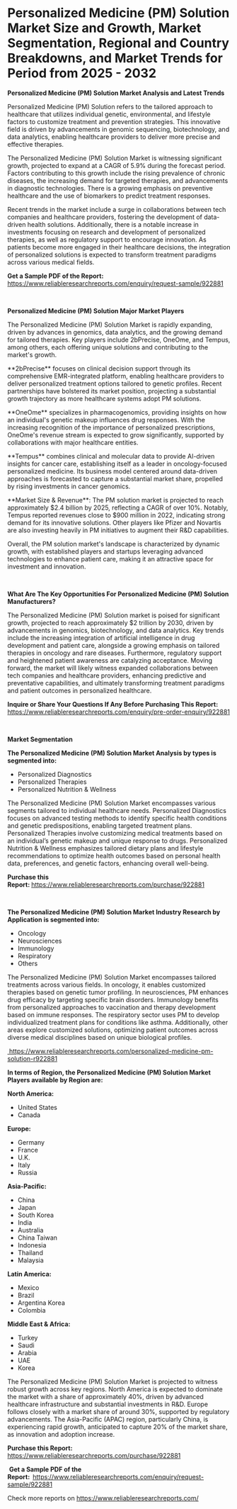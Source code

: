 <p><h1>Personalized Medicine (PM) Solution Market Size and Growth, Market Segmentation, Regional and Country Breakdowns, and Market Trends for Period from 2025 -  2032</h1></p><p><strong>Personalized Medicine (PM) Solution Market Analysis and Latest Trends</strong></p>
<p><p>Personalized Medicine (PM) Solution refers to the tailored approach to healthcare that utilizes individual genetic, environmental, and lifestyle factors to customize treatment and prevention strategies. This innovative field is driven by advancements in genomic sequencing, biotechnology, and data analytics, enabling healthcare providers to deliver more precise and effective therapies.</p><p>The Personalized Medicine (PM) Solution Market is witnessing significant growth, projected to expand at a CAGR of 5.9% during the forecast period. Factors contributing to this growth include the rising prevalence of chronic diseases, the increasing demand for targeted therapies, and advancements in diagnostic technologies. There is a growing emphasis on preventive healthcare and the use of biomarkers to predict treatment responses.</p><p>Recent trends in the market include a surge in collaborations between tech companies and healthcare providers, fostering the development of data-driven health solutions. Additionally, there is a notable increase in investments focusing on research and development of personalized therapies, as well as regulatory support to encourage innovation. As patients become more engaged in their healthcare decisions, the integration of personalized solutions is expected to transform treatment paradigms across various medical fields.</p></p>
<p><strong>Get a Sample PDF of the Report:&nbsp;</strong> <a href="https://www.reliableresearchreports.com/enquiry/request-sample/922881?utm_campaign=2251&utm_medium=2&utm_source=Github&utm_content=ia&utm_term=11032025&utm_id=personalized-medicine-pm-solution">https://www.reliableresearchreports.com/enquiry/request-sample/922881</a></p>
<p>&nbsp;</p>
<p><strong>Personalized Medicine (PM) Solution Major Market Players</strong></p>
<p><p>The Personalized Medicine (PM) Solution Market is rapidly expanding, driven by advances in genomics, data analytics, and the growing demand for tailored therapies. Key players include 2bPrecise, OneOme, and Tempus, among others, each offering unique solutions and contributing to the market's growth.</p><p>**2bPrecise** focuses on clinical decision support through its comprehensive EMR-integrated platform, enabling healthcare providers to deliver personalized treatment options tailored to genetic profiles. Recent partnerships have bolstered its market position, projecting a substantial growth trajectory as more healthcare systems adopt PM solutions.</p><p>**OneOme** specializes in pharmacogenomics, providing insights on how an individual's genetic makeup influences drug responses. With the increasing recognition of the importance of personalized prescriptions, OneOme's revenue stream is expected to grow significantly, supported by collaborations with major healthcare entities.</p><p>**Tempus** combines clinical and molecular data to provide AI-driven insights for cancer care, establishing itself as a leader in oncology-focused personalized medicine. Its business model centered around data-driven approaches is forecasted to capture a substantial market share, propelled by rising investments in cancer genomics.</p><p>**Market Size & Revenue**: The PM solution market is projected to reach approximately $2.4 billion by 2025, reflecting a CAGR of over 10%. Notably, Tempus reported revenues close to $900 million in 2022, indicating strong demand for its innovative solutions. Other players like Pfizer and Novartis are also investing heavily in PM initiatives to augment their R&D capabilities.</p><p>Overall, the PM solution market's landscape is characterized by dynamic growth, with established players and startups leveraging advanced technologies to enhance patient care, making it an attractive space for investment and innovation.</p></p>
<p>&nbsp;</p>
<p><strong>What Are The Key Opportunities For Personalized Medicine (PM) Solution Manufacturers?</strong></p>
<p><p>The Personalized Medicine (PM) Solution market is poised for significant growth, projected to reach approximately $2 trillion by 2030, driven by advancements in genomics, biotechnology, and data analytics. Key trends include the increasing integration of artificial intelligence in drug development and patient care, alongside a growing emphasis on tailored therapies in oncology and rare diseases. Furthermore, regulatory support and heightened patient awareness are catalyzing acceptance. Moving forward, the market will likely witness expanded collaborations between tech companies and healthcare providers, enhancing predictive and preventative capabilities, and ultimately transforming treatment paradigms and patient outcomes in personalized healthcare.</p></p>
<p><strong>Inquire or Share Your Questions If Any Before Purchasing This Report:</strong> <a href="https://www.reliableresearchreports.com/enquiry/pre-order-enquiry/922881?utm_campaign=2251&utm_medium=2&utm_source=Github&utm_content=ia&utm_term=11032025&utm_id=personalized-medicine-pm-solution">https://www.reliableresearchreports.com/enquiry/pre-order-enquiry/922881</a></p>
<p>&nbsp;</p>
<p><strong>Market Segmentation</strong></p>
<p><strong>The Personalized Medicine (PM) Solution Market Analysis by types is segmented into:</strong></p>
<p><ul><li>Personalized Diagnostics</li><li>Personalized Therapies</li><li>Personalized Nutrition & Wellness</li></ul></p>
<p><p>The Personalized Medicine (PM) Solution Market encompasses various segments tailored to individual healthcare needs. Personalized Diagnostics focuses on advanced testing methods to identify specific health conditions and genetic predispositions, enabling targeted treatment plans. Personalized Therapies involve customizing medical treatments based on an individual’s genetic makeup and unique response to drugs. Personalized Nutrition & Wellness emphasizes tailored dietary plans and lifestyle recommendations to optimize health outcomes based on personal health data, preferences, and genetic factors, enhancing overall well-being.</p></p>
<p><strong>Purchase this Report:&nbsp;</strong><a href="https://www.reliableresearchreports.com/purchase/922881?utm_campaign=2251&utm_medium=2&utm_source=Github&utm_content=ia&utm_term=11032025&utm_id=personalized-medicine-pm-solution">https://www.reliableresearchreports.com/purchase/922881</a></p>
<p>&nbsp;</p>
<p><strong>The Personalized Medicine (PM) Solution Market Industry Research by Application is segmented into:</strong></p>
<p><ul><li>Oncology</li><li>Neurosciences</li><li>Immunology</li><li>Respiratory</li><li>Others</li></ul></p>
<p><p>The Personalized Medicine (PM) Solution Market encompasses tailored treatments across various fields. In oncology, it enables customized therapies based on genetic tumor profiling. In neurosciences, PM enhances drug efficacy by targeting specific brain disorders. Immunology benefits from personalized approaches to vaccination and therapy development based on immune responses. The respiratory sector uses PM to develop individualized treatment plans for conditions like asthma. Additionally, other areas explore customized solutions, optimizing patient outcomes across diverse medical disciplines based on unique biological profiles.</p></p>
<p><a href="https://www.reliableresearchreports.com/personalized-medicine-pm-solution-r922881?utm_campaign=2251&utm_medium=2&utm_source=Github&utm_content=ia&utm_term=11032025&utm_id=personalized-medicine-pm-solution">&nbsp;https://www.reliableresearchreports.com/personalized-medicine-pm-solution-r922881</a></p>
<p><strong>In terms of Region, the Personalized Medicine (PM) Solution Market Players available by Region are:</strong></p>
<p>
    <p> <strong> North America: </strong>
        <ul>
            <li>United States</li>
            <li>Canada</li>
        </ul>
        </p> 
    <p> <strong> Europe: </strong>
        <ul>
            <li>Germany</li>
            <li>France</li>
            <li>U.K.</li>
            <li>Italy</li>
            <li>Russia</li>
        </ul>
        </p> 
    <p> <strong> Asia-Pacific: </strong>
        <ul>
            <li>China</li>
            <li>Japan</li>
            <li>South Korea</li>
            <li>India</li>
            <li>Australia</li>
            <li>China Taiwan</li>
            <li>Indonesia</li>
            <li>Thailand</li>
            <li>Malaysia</li>
        </ul>
        </p> 
    <p> <strong> Latin America: </strong>
        <ul>
            <li>Mexico</li>
            <li>Brazil</li>
            <li>Argentina Korea</li>
            <li>Colombia</li>
        </ul>
        </p> 
    <p> <strong> Middle East & Africa: </strong>
        <ul>
            <li>Turkey</li>
            <li>Saudi</li>
            <li>Arabia</li>
            <li>UAE</li>
            <li>Korea</li>
        </ul>
    </p>
    </p>
<p><p>The Personalized Medicine (PM) Solution Market is projected to witness robust growth across key regions. North America is expected to dominate the market with a share of approximately 40%, driven by advanced healthcare infrastructure and substantial investments in R&D. Europe follows closely with a market share of around 30%, supported by regulatory advancements. The Asia-Pacific (APAC) region, particularly China, is experiencing rapid growth, anticipated to capture 20% of the market share, as innovation and adoption increase.</p></p>
<p><strong>Purchase this Report: </strong><a href="https://www.reliableresearchreports.com/purchase/922881?utm_campaign=2251&utm_medium=2&utm_source=Github&utm_content=ia&utm_term=11032025&utm_id=personalized-medicine-pm-solution">https://www.reliableresearchreports.com/purchase/922881</a></p>
<p>&nbsp;<strong>Get a Sample PDF of the Report:&nbsp;&nbsp;</strong><a href="https://www.reliableresearchreports.com/enquiry/request-sample/922881?utm_campaign=2251&utm_medium=2&utm_source=Github&utm_content=ia&utm_term=11032025&utm_id=personalized-medicine-pm-solution">https://www.reliableresearchreports.com/enquiry/request-sample/922881</a></p>
<p><strong></strong></p>
<p>Check more reports on <a href="https://www.reliableresearchreports.com/?utm_campaign=2251&utm_medium=2&utm_source=Github&utm_content=ia&utm_term=11032025&utm_id=personalized-medicine-pm-solution">https://www.reliableresearchreports.com/</a></p>